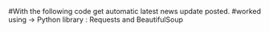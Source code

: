 #With the following code get automatic latest news update posted.
#worked using -> Python library : Requests and BeautifulSoup
